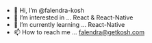 - 👋 Hi, I’m @falendra-kosh
- 👀 I’m interested in ... React & React-Native
- 🌱 I’m currently learning ... React-Native
- 📫 How to reach me ... falendra@getkosh.com

<!---
falendra-kosh/falendra-kosh is a ✨ special ✨ repository because its `README.md` (this file) appears on your GitHub profile.
You can click the Preview link to take a look at your changes.
--->
